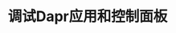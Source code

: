 ---
type: docs
title: "调试Dapr应用和控制面板"
linkTitle: "调试"
weight: 60
description: "指导如何调试Dapr应用和控制面板的指南"
---